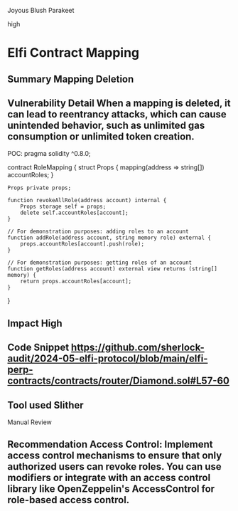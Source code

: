 Joyous Blush Parakeet

high

# Elfi Contract Mapping

## Summary  Mapping Deletion

## Vulnerability Detail  When a mapping is deleted, it can lead to reentrancy attacks, which can cause unintended behavior, such as unlimited gas consumption or unlimited token creation. 

POC: 
pragma solidity ^0.8.0;

contract RoleMapping {
    struct Props {
        mapping(address => string[]) accountRoles;
    }
    
    Props private props;

    function revokeAllRole(address account) internal {
        Props storage self = props;
        delete self.accountRoles[account];
    }
    
    // For demonstration purposes: adding roles to an account
    function addRole(address account, string memory role) external {
        props.accountRoles[account].push(role);
    }
    
    // For demonstration purposes: getting roles of an account
    function getRoles(address account) external view returns (string[] memory) {
        return props.accountRoles[account];
    }
}


## Impact  High 

## Code Snippet  https://github.com/sherlock-audit/2024-05-elfi-protocol/blob/main/elfi-perp-contracts/contracts/router/Diamond.sol#L57-60

## Tool used  Slither 

Manual Review  

## Recommendation   Access Control: Implement access control mechanisms to ensure that only authorized users can revoke roles. You can use modifiers or integrate with an access control library like OpenZeppelin's AccessControl for role-based access control.


